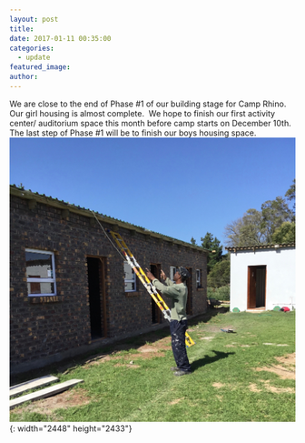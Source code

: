 ```yaml
---
layout: post
title:
date: 2017-01-11 00:35:00
categories:
  - update
featured_image:
author:
---
```


We are close to the end of Phase \#1 of our building stage for Camp Rhino.&nbsp; Our girl housing is almost complete.&nbsp; We hope to finish our first activity center/ auditorium space this month before camp starts on December 10th.&nbsp; The last step of Phase \#1 will be to finish our boys housing space.&nbsp;![](/uploads/img-0408.jpg){: width="2448" height="2433"}&nbsp;